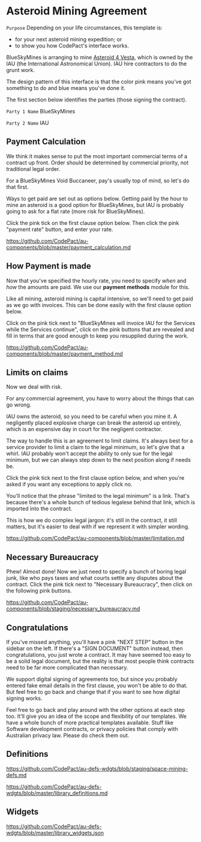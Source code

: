 # Asteroid Mining Agreement

`Purpose` Depending on your life circumstances, this template is:

- for your next asteroid mining expedition; or
- to show you how CodePact's interface works.

BlueSkyMines is arranging to mine [Asteroid 4 Vesta](https://en.wikipedia.org/wiki/4_Vesta), which is owned by the IAU (the International Astronomical Union). IAU hire contractors to do the grunt work.

The design pattern of this interface is that the color pink means you've got something to do and blue means you've done it.

The first section below identifies the parties (those signing the contract).

`Party 1 Name` BlueSkyMines

`Party 2 Name` IAU

## Payment Calculation

We think it makes sense to put the most important commercial terms of a contract up front.  Order should be determined by commercial priority, not traditional legal order.

For a BlueSkyMines Void Buccaneer, pay's usually top of mind, so let's do that first.

Ways to get paid are set out as options below.  Getting paid by the hour to mine an asteroid is a good option for BlueSkyMines, but IAU is probably going to ask for a flat rate (more risk for BlueSkyMines).

Click the pink tick on the first clause option below. Then click the pink "payment rate" button, and enter your rate.

https://github.com/CodePact/au-components/blob/master/payment_calculation.md

## How Payment is made

Now that you've specified the hourly rate, you need to specify _when_ and _how_ the amounts are paid. We use our **payment methods** module for this.

Like all mining, asteroid mining is capital intensive, so we'll need to get paid as we go with invoices. This can be done easily with the first clause option below.

Click on the pink tick next to "BlueSkyMines will invoice IAU for the Services while the Services continue", click on the pink buttons that are revealed and fill in terms that are good enough to keep you resupplied during the work.

https://github.com/CodePact/au-components/blob/master/payment_method.md

## Limits on claims

Now we deal with risk.

For any commercial agreement, you have to worry about the things that can go wrong.

IAU owns the asteroid, so you need to be careful when you mine it.  A negligently placed explosive charge can break the asteroid up entirely, which is an expensive day in court for the negligent contractor.

The way to handle this is an agreement to limit claims.  It's always best for a service provider to limit a claim to the legal minimum, so let's give that a whirl.  IAU probably won't accept the ability to only sue for the legal minimum, but we can always step down to the next position along if needs be.

Click the pink tick next to the first clause option below, and when you're asked if you want any exceptions to apply click no.

You'll notice that the phrase "limited to the legal minimum" is a link. That's because there's a whole bunch of tedious legalese behind that link, which is imported into the contract.

This is how we do complex legal jargon: it's still in the contract, it still matters, but it's easier to deal with if we represent it with simpler wording.

https://github.com/CodePact/au-components/blob/master/limitation.md

## Necessary Bureaucracy

Phew! Almost done! Now we just need to specify a bunch of boring legal junk, like who pays taxes and what courts settle any disputes about the contract. Click the pink tick next to "Necessary Bureaucracy", then click on the following pink buttons.


https://github.com/CodePact/au-components/blob/staging/necessary_bureaucracy.md

## Congratulations

If you've missed anything, you'll have a pink "NEXT STEP" button in the sidebar on the left. If there's a "SIGN DOCUMENT" button instead, then congratulations, you just wrote a contract. It may have seemed too easy to be a solid legal document, but the reality is that most people think contracts need to be far more complicated than necessary.

We support digital signing of agreements too, but since you probably entered fake email details in the first clause, you won't be able to do that. But feel free to go back and change that if you want to see how digital signing works.

Feel free to go back and play around with the other options at each step too. It'll give you an idea of the scope and flexibility of our templates. We have a whole bunch of more practical templates available. Stuff like Software development contracts, or privacy policies that comply with Australian privacy law. Please do check them out.

## Definitions

https://github.com/CodePact/au-defs-wdgts/blob/staging/space-mining-defs.md

https://github.com/CodePact/au-defs-wdgts/blob/master/library_definitions.md

## Widgets

https://github.com/CodePact/au-defs-wdgts/blob/master/library_widgets.json
